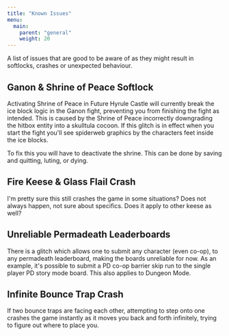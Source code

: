 ```yaml
---
title: "Known Issues"
menu:
  main:
    parent: "general"
    weight: 20
---
```


A list of issues that are good to be aware of as they might result in softlocks, crashes or unexpected behaviour.

## Ganon & Shrine of Peace Softlock

Activating Shrine of Peace in Future Hyrule Castle will currently break the ice block logic in the Ganon fight, preventing you from finishing the fight as intended.
This is caused by the Shrine of Peace incorrectly downgrading the hitbox entity into a skulltula cocoon.
If this glitch is in effect when you start the fight you'll see spiderweb graphics by the characters feet inside the ice blocks.

To fix this you will have to deactivate the shrine. This can be done by saving and quitting, luting, or dying.

## Fire Keese & Glass Flail Crash

I'm pretty sure this still crashes the game in some situations? Does not always happen, not sure about specifics.
Does it apply to other keese as well?

## Unreliable Permadeath Leaderboards

There is a glitch which allows one to submit any character (even co-op), to any permadeath leaderboard, making the boards unreliable for now.
As an example, it's possible to submit a PD co-op barrier skip run to the single player PD story mode board.
This also applies to Dungeon Mode.

## Infinite Bounce Trap Crash

If two bounce traps are facing each other, attempting to step onto one crashes the game instantly as it moves you back and forth infinitely, trying to figure out where to place you.

